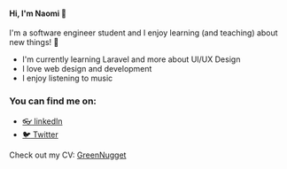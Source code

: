 #### Hi, I'm Naomi :hatching_chick:

I'm a software engineer student and I enjoy learning (and teaching) about new things! 🚀

* I'm currently learning Laravel and more about UI/UX Design
* I love web design and development
* I enjoy listening to music

### You can find me on:

- [ :eyeglasses: linkedIn](https://www.linkedin.com/in/naomi-garc%C3%ADa-s%C3%A1nchez-6479a4162)
- [ :bird: Twitter](https://twitter.com/GreenNugget13)

Check out my CV: [GreenNugget](https://greennugget.github.io/)
